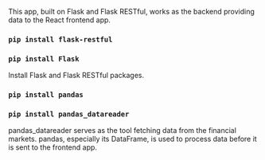 This app, built on Flask and Flask RESTful, works as the backend providing data to the React frontend app. 

### `pip install flask-restful`
### `pip install Flask`
Install Flask and Flask RESTful packages.

### `pip install pandas`
### `pip install pandas_datareader`
pandas_datareader serves as the tool fetching data from the financial markets. 
pandas, especially its DataFrame, is used to process data before it is sent to the frontend app.